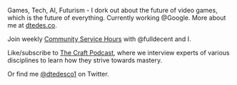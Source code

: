 Games, Tech, AI, Futurism - I dork out about the future of video games, which is the future of everything. Currently working @Google. More about me at [dtedes.co](https://dtedes.co).

Join weekly [Community Service Hours](https://docs.google.com/document/d/1ta_6tSCGfC31iIfhz4bfC_oBKyNZGEdDsZkD-BRXY_Y/edit#heading=h.6jht9sr0ixk9) with @fulldecent and I.

Like/subscribe to [The Craft Podcast](https://www.youtube.com/@thecraftpodcast), where we interview experts of various disciplines to learn how they strive towards mastery.

Or find me [@dtedesco1](http://twitter.com/dtedesco1) on Twitter.
